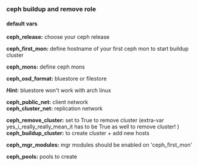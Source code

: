 ### ceph buildup and remove role

#### default vars

__ceph_release:__ choose your ceph release  

__ceph_first_mon:__ define hostname of your first ceph mon to start buildup cluster  

__ceph_mons:__ define ceph mons  

__ceph_osd_format:__ bluestore or filestore  

***Hint:*** bluestore won't work with arch linux  

__ceph_public_net:__ client network  
__ceph_cluster_net:__ replication network  

__ceph_remove_cluster:__ set to True to remove cluster (extra-var yes_i_really_really_mean_it has to be True as well to remove cluster! )  
__ceph_buildup_cluster:__ to create cluster + add new hosts  

__ceph_mgr_modules:__ mgr modules should be enabled on 'ceph_first_mon'  

__ceph_pools:__ pools to create
